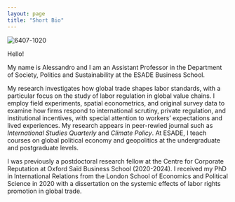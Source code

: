 ```yaml
---
layout: page
title: "Short Bio"
---
```


![6407-1020](https://github.com/user-attachments/assets/e4532b0d-a1d4-4f26-b5e7-017c072a2432)

Hello!

My name is Alessandro and I am an Assistant Professor in the Department of Society, Politics and Sustainability at the ESADE Business School. 

My research investigates how global trade shapes labor standards, with a particular focus on the study of labor regulation in global value chains. I employ field experiments, spatial econometrics, and original survey data to examine how firms respond to international scrutiny, private regulation, and institutional incentives, with special attention to workers’ expectations and lived experiences. My research appears in peer-rewied journal such as *International Studies Quarterly* and *Climate Policy*. At ESADE, I teach courses on global political economy and geopolitics at the undergraduate and postgraduate levels.

I was previously a postdoctoral research fellow at the Centre for Corporate Reputation at Oxford Saïd Business School (2020-2024). I received my PhD in International Relations from the London School of Economics and Political Science in 2020 with a dissertation on the systemic effects of labor rights promotion in global trade. 

